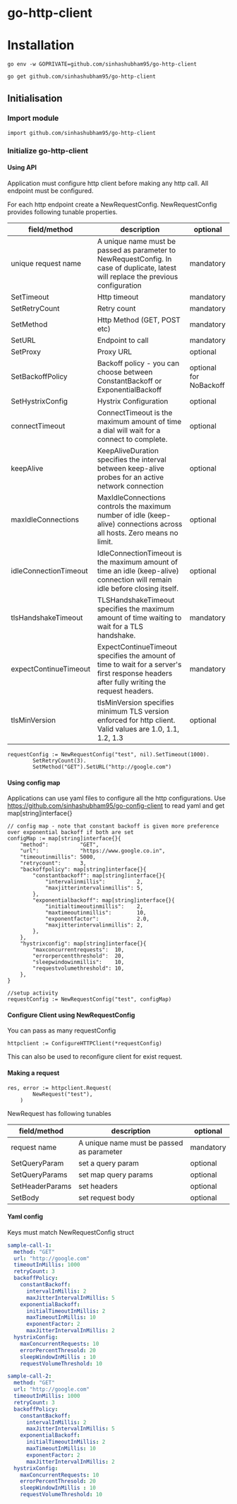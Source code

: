 # go-http-client

# Installation

```
go env -w GOPRIVATE=github.com/sinhashubham95/go-http-client
```

```
go get github.com/sinhashubham95/go-http-client
```


## Initialisation

### Import module

```
import github.com/sinhashubham95/go-http-client
```



### Initialize go-http-client

#### Using API
Application must configure http client before making any http call. All endpoint must be configured.

For each http endpoint create a NewRequestConfig. NewRequestConfig provides following tunable properties.

| field/method          | description                                                                                                                               | optional               |
|-----------------------|-------------------------------------------------------------------------------------------------------------------------------------------|------------------------|
| unique request name   | A unique name must be passed as parameter to NewRequestConfig. In case of duplicate, latest will replace the previous configuration       | mandatory              |
| SetTimeout            | Http timeout                                                                                                                              | mandatory              |
| SetRetryCount         | Retry count                                                                                                                               | mandatory              |
| SetMethod             | Http Method (GET, POST etc)                                                                                                               | mandatory              |
| SetURL                | Endpoint to call                                                                                                                          | mandatory              |
| SetProxy              | Proxy URL                                                                                                                                 | optional               |
| SetBackoffPolicy      | Backoff policy - you can choose between ConstantBackoff or ExponentialBackoff                                                             | optional for NoBackoff |
| SetHystrixConfig      | Hystrix Configuration                                                                                                                     | optional               |
| connectTimeout        | ConnectTimeout is the maximum amount of time a dial will wait for a connect to complete.                                                  | optional               |
| keepAlive             | KeepAliveDuration specifies the interval between keep-alive probes for an active network connection                                       | optional               |
| maxIdleConnections    | MaxIdleConnections controls the maximum number of idle (keep-alive) connections across all hosts. Zero means no limit.                    | optional               |
| idleConnectionTimeout | IdleConnectionTimeout is the maximum amount of time an idle (keep-alive) connection will remain idle before closing itself.               | optional               |
| tlsHandshakeTimeout   | TLSHandshakeTimeout specifies the maximum amount of time waiting to wait for a TLS handshake.                                             | mandatory              |
| expectContinueTimeout | ExpectContinueTimeout specifies the amount of time to wait for a server's first response headers after fully writing the request headers. | mandatory              |
| tlsMinVersion         | tlsMinVersion specifies minimum TLS version enforced for http client. Valid values are 1.0, 1.1, 1.2, 1.3                                 | optional               |



```
requestConfig := NewRequestConfig("test", nil).SetTimeout(1000).
		SetRetryCount(3).
		SetMethod("GET").SetURL("http://google.com")
```

#### Using config map

Applications can use yaml files to configure all the http configurations. 
Use https://github.com/sinhashubham95/go-config-client to read yaml and get map[string]interface{}

```
// config map - note that constant backoff is given more preference over exponential backoff if both are set
configMap := map[string]interface{}{
    "method":          "GET",
    "url":             "https://www.google.co.in",
    "timeoutinmillis": 5000,
    "retrycount":      3,
    "backoffpolicy": map[string]interface{}{
        "constantbackoff": map[string]interface{}{
            "intervalinmillis":          2,
            "maxjitterintervalinmillis": 5,
        },
        "exponentialbackoff": map[string]interface{}{
            "initialtimeoutinmillis":    2,
            "maxtimeoutinmillis":        10,
            "exponentfactor":            2.0,
            "maxjitterintervalinmillis": 2,
        },
    },
    "hystrixconfig": map[string]interface{}{
        "maxconcurrentrequests":  10,
        "errorpercentthreshold":  20,
        "sleepwindowinmillis":    10,
        "requestvolumethreshold": 10,
    },
}

//setup activity
requestConfig := NewRequestConfig("test", configMap)
```

#### Configure Client using NewRequestConfig
You can pass as many requestConfig
```
httpclient := ConfigureHTTPClient(*requestConfig)
```
This can also be used to reconfigure client for exist request.

#### Making a request

```
res, error := httpclient.Request(
		NewRequest("test"),
	)
```
NewRequest has following tunables

|field/method| description | optional|
|----|--------------|--------|
|request name|  A unique name must be passed as parameter|mandatory|
|SetQueryParam| set a query param| optional|
|SetQueryParams| set map query params| optional|
|SetHeaderParams| set headers| optional|
|SetBody| set request body| optional|

#### Yaml config

Keys must match NewRequestConfig struct

```yaml
sample-call-1:
  method: "GET"
  url: "http://google.com"
  timeoutInMillis: 1000
  retryCount: 3
  backoffPolicy:
    constantBackoff:
      intervalInMillis: 2
      maxJitterIntervalInMillis: 5
    exponentialBackoff:
      initialTimeoutInMillis: 2
      maxTimeoutInMillis: 10
      exponentFactor: 2
      maxJitterIntervalInMillis: 2
  hystrixConfig:
    maxConcurrentRequests: 10
    errorPercentThresold: 20
    sleepWindowInMillis : 10
    requestVolumeThreshold: 10

sample-call-2:
  method: "GET"
  url: "http://google.com"
  timeoutInMillis: 1000
  retryCount: 3
  backoffPolicy:
    constantBackoff:
      intervalInMillis: 2
      maxJitterIntervalInMillis: 5
    exponentialBackoff:
      initialTimeoutInMillis: 2
      maxTimeoutInMillis: 10
      exponentFactor: 2
      maxJitterIntervalInMillis: 2
  hystrixConfig:
    maxConcurrentRequests: 10
    errorPercentThresold: 20
    sleepWindowInMillis : 10
    requestVolumeThreshold: 10
```
